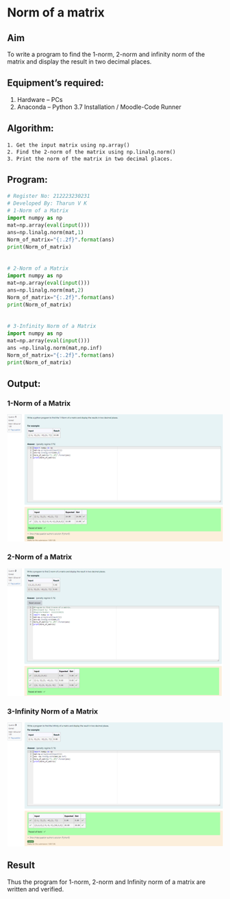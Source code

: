 # Norm of a matrix
## Aim
To write a program to find the 1-norm, 2-norm and infinity norm of the matrix and display the result in two decimal places.
## Equipment’s required:
1.	Hardware – PCs
2.	Anaconda – Python 3.7 Installation / Moodle-Code Runner
## Algorithm:
	1. Get the input matrix using np.array()   
    2. Find the 2-norm of the matrix using np.linalg.norm()
	3. Print the norm of the matrix in two decimal places.
## Program:
```Python
# Register No: 212223230231
# Developed By: Tharun V K
# 1-Norm of a Matrix
import numpy as np
mat=np.array(eval(input()))
ans=np.linalg.norm(mat,1)
Norm_of_matrix="{:.2f}".format(ans)
print(Norm_of_matrix)


# 2-Norm of a Matrix
import numpy as np
mat=np.array(eval(input()))
ans=np.linalg.norm(mat,2)
Norm_of_matrix="{:.2f}".format(ans)
print(Norm_of_matrix)


# 3-Infinity Norm of a Matrix
import numpy as np
mat=np.array(eval(input()))
ans =np.linalg.norm(mat,np.inf)
Norm_of_matrix="{:.2f}".format(ans)
print(Norm_of_matrix)

```
## Output:
### 1-Norm of a Matrix
![alt text](<Screenshot 2024-04-29 114601.png>)

### 2-Norm of a Matrix
![alt text](<Screenshot 2024-04-29 114624.png>)

### 3-Infinity Norm of a Matrix
![alt text](<Screenshot 2024-04-29 114644.png>)

## Result
Thus the program for 1-norm, 2-norm and Infinity norm of a matrix are written and verified.
